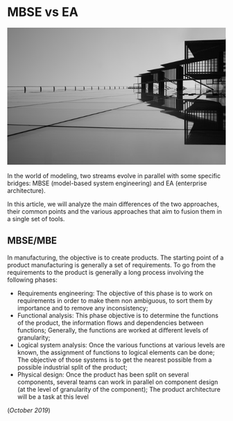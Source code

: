 # MBSE vs EA

![Image illustrating architecture](../images/mbse-archi.jpg)

In the world of modeling, two streams evolve in parallel with some specific bridges: MBSE (model-based system engineering) and EA (enterprise architecture).

In this article, we will analyze the main differences of the two approaches, their common points and the various approaches that aim to fusion them in a single set of tools.

## MBSE/MBE

In manufacturing, the objective is to create products. The starting point of a product manufacturing is generally a set of requirements. To go from the requirements to the product is generally a long process involving the following phases:

  * Requirements engineering: The objective of this phase is to work on requirements in order to make them non ambiguous, to sort them by importance and to remove any inconsistency;
  * Functional analysis: This phase objective is to determine the functions of the product, the information flows and dependencies between functions; Generally, the functions are worked at different levels of granularity;
  * Logical system analysis: Once the various functions at various levels are known, the assignment of functions to logical elements can be done; The objective of those systems is to get the nearest possible from a possible industrial split of the product;
  * Physical design: Once the product has been split on several components, several teams can work in parallel on component design (at the level of granularity of the component); The product architecture will be a task at this level


(*October 2019*)

